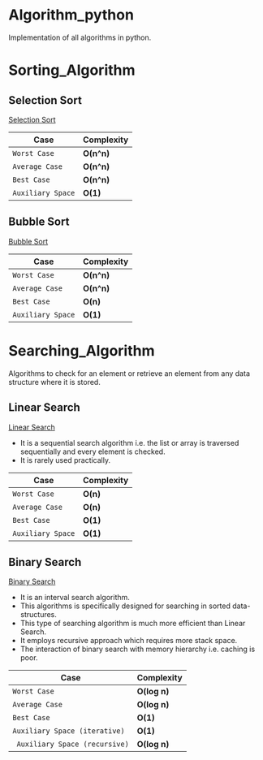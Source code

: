 # Algorithm_python
Implementation of all algorithms in python.
# Sorting_Algorithm

## Selection Sort

[Selection Sort](Selection_Sort.py)

| Case | Complexity |
| ----------- | ----------- |
| `Worst Case` | **O(n^n)** |
| `Average Case` | **O(n^n)** |
| `Best Case`  |  **O(n^n)**|
| `Auxiliary Space` | **O(1)**|


## Bubble Sort

[Bubble Sort](Bubble_Sort.py)

| Case | Complexity |
| ----------- | ----------- |
| `Worst Case` | **O(n^n)** |
| `Average Case` | **O(n^n)** |
| `Best Case`  |  **O(n)**|
| `Auxiliary Space` | **O(1)**| 

   

# Searching_Algorithm
Algorithms to check for an element or retrieve an element from any data structure where it is stored.
## Linear Search

[Linear Search](linear_search.py)

* It is a sequential search algorithm i.e. the list or array is traversed sequentially and every element is checked.
* It is rarely used practically.

| Case | Complexity |
| ----------- | ----------- |
| `Worst Case` | **O(n)** |
| `Average Case` | **O(n)** |
| `Best Case`  |  **O(1)**|
| `Auxiliary Space` | **O(1)**|

## Binary Search

[Binary Search](binary_search.py)

* It is an interval search algorithm.
* This algorithms is specifically designed for searching in sorted data-structures. 
* This type of searching algorithm is much more efficient than Linear Search.
* It employs recursive approach which requires more stack space.
* The interaction of binary search with memory hierarchy i.e. caching is poor.

| Case | Complexity |
| ----------- | ----------- |
| `Worst Case` | **O(log n)** |
| `Average Case` | **O(log n)** |
| `Best Case`  |  **O(1)**|
| `Auxiliary Space (iterative) `| **O(1)**|
| ` Auxiliary Space (recursive)`|**O(log n)**|
